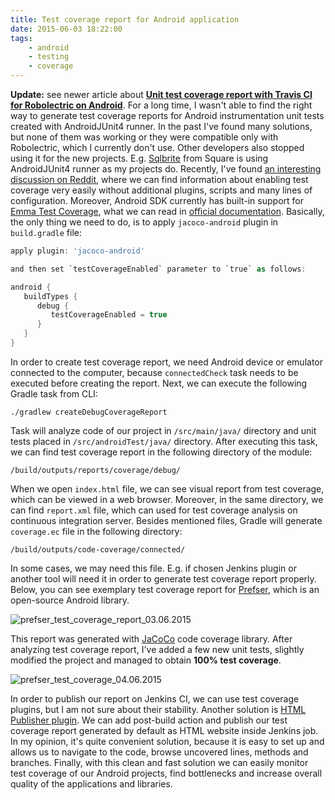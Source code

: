 ```yaml
---
title: Test coverage report for Android application
date: 2015-06-03 18:22:00
tags:
	- android
	- testing
	- coverage
---
```


**Update:** see newer article about [**Unit test coverage report with Travis CI for Robolectric on Android**](/2017/03/19/unit-test-coverage-report-with-travis-ci-for-robolectric-on-android/). For a long time, I wasn't able to find the right way to generate test coverage reports for Android instrumentation unit tests created with AndroidJUnit4 runner. In the past I've found many solutions, but none of them was working or they were compatible only with Robolectric, which I currently don't use. Other developers also stopped using it for the new projects. E.g. [Sqlbrite](https://github.com/square/sqlbrite) from Square is using AndroidJUnit4 runner as my projects do. Recently, I've found [an interesting discussion on Reddit](http://www.reddit.com/r/androiddev/comments/2v1n2u/code_coverage_in_android_studio/), where we can find information about enabling test coverage very easily without additional plugins, scripts and many lines of configuration. Moreover, Android SDK currently has built-in support for [Emma Test Coverage](http://emma.sourceforge.net/), what we can read in [official documentation](http://developer.android.com/reference/android/test/InstrumentationTestRunner.html). Basically, the only thing we need to do, is to apply `jacoco-android` plugin in `build.gradle` file:


```gradle
apply plugin: 'jacoco-android'

and then set `testCoverageEnabled` parameter to `true` as follows:

android {
   buildTypes {
      debug {
         testCoverageEnabled = true
      }
   }
}
```

In order to create test coverage report, we need Android device or emulator connected to the computer, because `connectedCheck` task needs to be executed before creating the report. Next, we can execute the following Gradle task from CLI:

```
./gradlew createDebugCoverageReport
```

Task will analyze code of our project in `/src/main/java/` directory and unit tests placed in `/src/androidTest/java/` directory. After executing this task, we can find test coverage report in the following directory of the module:

```
/build/outputs/reports/coverage/debug/
```

When we open `index.html` file, we can see visual report from test coverage, which can be viewed in a web browser. Moreover, in the same directory, we can find `report.xml` file, which can used for test coverage analysis on continuous integration server. Besides mentioned files, Gradle will generate `coverage.ec` file in the following directory:

```
/build/outputs/code-coverage/connected/
```

In some cases, we may need this file. E.g. if chosen Jenkins plugin or another tool will need it in order to generate test coverage report properly. Below, you can see exemplary test coverage report for [Prefser](https://github.com/pwittchen/prefser), which is an open-source Android library. 

![prefser_test_coverage_report_03.06.2015](/images/posts/2015/test-coverage/prefser_test_coverage_report_03.06.2015.png)

This report was generated with [JaCoCo](http://www.eclemma.org/jacoco/) code coverage library. After analyzing test coverage report, I've added a few new unit tests, slightly modified the project and managed to obtain **100% test coverage**. 

![prefser_test_coverage_04.06.2015](/images/posts/2015/test-coverage/prefser_test_coverage_04.06.2015.png)

In order to publish our report on Jenkins CI, we can use test coverage plugins, but I am not sure about their stability. Another solution is [HTML Publisher plugin](https://wiki.jenkins-ci.org/display/JENKINS/HTML+Publisher+Plugin). We can add post-build action and publish our test coverage report generated by default as HTML website inside Jenkins job. In my opinion, it's quite convenient solution, because it is easy to set up and allows us to navigate to the code, browse uncovered lines, methods and branches. Finally, with this clean and fast solution we can easily monitor test coverage of our Android projects, find bottlenecks and increase overall quality of the applications and libraries.
